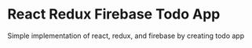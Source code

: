 # React Redux Firebase Todo App
Simple implementation of react, redux, and firebase by creating todo app
